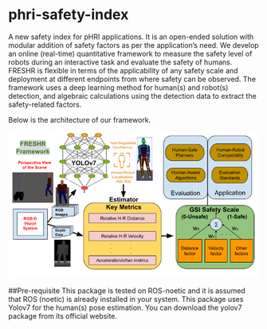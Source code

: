 # phri-safety-index
A new safety index for pHRI applications. It is an open-ended solution with modular addition of safety factors as per the application’s need. We develop an online (real-time) quantitative framework to measure the safety level of robots during an interactive task and evaluate the safety of humans. FRESHR is flexible in terms of the applicability of any safety scale and deployment at different endpoints from where safety can be observed. The framework uses a deep learning method for human(s) and robot(s) detection, and algebraic calculations using the detection data to extract the safety-related factors.

Below is the architecture of our framework.

![Alt text](/FRESHR/architecture.png?raw=true)


##Pre-requisite
This package is tested on ROS-noetic and it is assumed that ROS (noetic) is already installed in your system. This package uses Yolov7 for the human(s) pose estimation. You can download the yolov7 package from its official website. 
